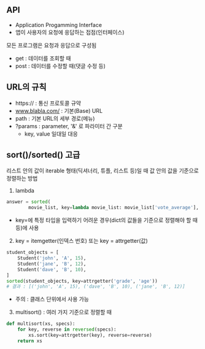 ## API

- Application Progamming Interface
- 앱이 사용자의 요청에 응답하는 접점(인터페이스)

모든 프로그램은 요청과 응답으로 구성됨

- get : 데이터를 조회할 때
- post : 데이터를 수정할 때(댓글 수정 등)

## URL의 규칙

- https:// : 통신 프로토콜 규약
- www.blabla.com/ : 기본(Base) URL
- path : 기본 URL의 세부 경로(메뉴)
- ?params : parameter, '&' 로 파라미터 간 구분
  - key, value 일대일 대응

## sort()/sorted() 고급

리스트 안의 값이 iterable 형태(딕셔너리, 튜플, 리스트 등)일 때 값 안의 값을 기준으로 정렬하는 방법

1. lambda
```python
answer = sorted(
        movie_list, key=lambda movie_list: movie_list['vote_average'], reverse=True)
```
- key=에 특정 타입을 입력하기 어려운 경우(dict의 값들을 기준으로 정렬해야 할 때 등)에 사용

2. key = itemgetter(인덱스 번호) 또는 key = attrgetter(값)
```python
student_objects = [
    Student('john', 'A', 15),
    Student('jane', 'B', 12),
    Student('dave', 'B', 10),
]
sorted(student_objects, key=attrgetter('grade', 'age'))
# 결과 : [('john', 'A', 15), ('dave', 'B', 10), ('jane', 'B', 12)]
```

- 주의 : 클래스 단위에서 사용 가능

3. multisort() : 여러 가지 기준으로 정렬할 때

```python
def multisort(xs, specs):
    for key, reverse in reversed(specs):
        xs.sort(key=attrgetter(key), reverse=reverse)
    return xs
```